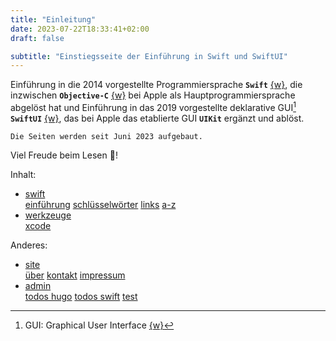 ```yaml
---
title: "Einleitung"
date: 2023-07-22T18:33:41+02:00
draft: false

subtitle: "Einstiegsseite der Einführung in Swift und SwiftUI"
---
```


Einführung in die 2014 vorgestellte Programmiersprache **`Swift`** [{w}][w1], die inzwischen **`Objective-C`** [{w}][w2] bei Apple als Hauptprogrammiersprache abgelöst hat und Einführung in das 2019 vorgestellte deklarative GUI[^1] **`SwiftUI`** [{w}][w3], das bei Apple das etablierte GUI **`UIKit`** ergänzt und ablöst. 

<!-- Links -->
[w1]: https://de.wikipedia.org/wiki/Swift_(Programmiersprache) "wikipedia"
[w2]: https://de.wikipedia.org/wiki/Objective-C "wikipedia"
[w3]: https://de.wikipedia.org/wiki/SwiftUI "wikipedia"
[w4]: https://de.wikipedia.org/wiki/Grafische_Benutzeroberfläche "wikipedia"

<!-- Fussnoten -->
[^1]: GUI: Graphical User Interface [{w}][w4]


`Die Seiten werden seit Juni 2023 aufgebaut.`

Viel Freude beim Lesen 🥰!

Inhalt: 
* [swift](./swift/intro) <br>
  [einführung](./swift/introduction) 
  [schlüsselwörter](./swift/keywords/intro) 
  [links](./swift/links/intro) 
  [a-z](./swift/az) 
* [werkzeuge](./tools/intro) <br>
  [xcode](./tools/xcode)

Anderes: 
* [site](./site/intro) <br> 
  [über](./site/about)
  [kontakt](./site/contact)
  [impressum](./site/impressum)
* [admin](./admin/intro) <br>
  [todos hugo](./admin/todo-hugo)
  [todos swift](./admin/todo-swift)
  [test](./admin/test) 


